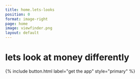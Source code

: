 ```yaml
---
title: home.lets-looks
position: 0
format: image-right
page: home
image: viewfinder.png
layout: default
---
```


# lets look at money differently
{% include button.html label="get the app" style="primary" %}

